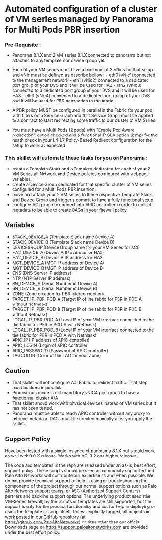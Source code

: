# Automated configuration of a cluster of VM series managed by Panorama for Multi Pods PBR insertion

### Pre-Requisite :
- Panorama 8.1.X and 2 VM series 8.1.X connected to panorama but not attached to any template nor device group yet.

- Each of your VM series must have a minimum of 3 vNics for that setup and vNic must be defined as describe bellow :
        - eth0 (vNic1) connected to the management network
        - eth1 (vNic2) connected to a dedicated port group of your DVS and it will be used for HA2
        - eth2 (vNic3) connected to a dedicated port group of your DVS and it will be used for HA3
        - eth3 (vNic4) connected to a dedicated port group of your DVS and it will be used for PBR connection to the fabric.

- A PBR policy MUST be configured in parallel in the Fabric for your pod with filters on a Service Graph and that Service Graph must be applied to a contract to start redirecting some traffic to our cluster of VM Series. 

- You must have a Multi Pods (2 pods) with "Enable Pod Aware redirection" option checked and a functional IP SLA option (icmp) for the heath check in your L4-L7 Policy-Based Redirect configuration for the setup to work as expected


### This skillet will automate these tasks for you on Panorama :
- create a Template Stack and a Template dedicated for each of your 2 VM Series all Network and Device policies configured with webpage variables.
- create a Device Group dedicated for that specific cluster of VM series configured for a Multi Pods PBR insertion.
- move and attach your 2 VM series to these respective Template Stack and Device Group and trigger a commit to have a fully functional setup.
- configure ACI plugin to connect into APIC controller in order to collect metadata to be able to create DAGs in your firewall policy. 
 


## Variables
- STACK_DEVICE_A (Template Stack name Device A)
- STACK_DEVICE_B (Template Stack name Device B)
- DEVICEGROUP (Device Group name for your VM Series for ACI)
- HA2_DEVICE_A (Device A IP address for HA2)
- HA2_DEVICE_B (Device B IP address for HA2)
- MGT_DEVICE_A (MGT IP address of Device A)
- MGT_DEVICE_B (MGT IP address of Device B)
- DNS (DNS Server IP address)
- NTP (NTP Server IP address)
- SN_DEVICE_A (Serial Number of Device A)
- SN_DEVICE_B (Serial Number of Device B)
- ZONE (Zone creation for PBR interconnection)
- TARGET_IP_PBR_POD_A (Target IP of the fabric for PBR in POD A without Netmask)
- TARGET_IP_PBR_POD_B (Target IP of the fabric for PBR in POD B without Netmask)
- LOCAL_IP_PBR_POD_A (Local IP of your VM interface connected to the the fabric for PBR in POD A with Netmask)
- LOCAL_IP_PBR_POD_B (Local IP of your VM interface connected to the the fabric for PBR in POD A with Netmask)
- APIC_IP (IP address of APIC controller)
- APIC_LOGIN (Login of APIC controller)
- APIC_PASSWORD (Password of APIC controller)
- TAGCOLOR (Color of the TAG for your Zone)


## Caution  
- That skillet will not configure ACI Fabric to redirect traffic. That step must be done in parallel.
- Promiscious mode is not mandatory vNIC4 port group to have a functionnal cluster A/A
- That skillet shoud work with physical devices instead of VM series but it has not been tested.
- Panorama must be able to reach APIC controller without any proxy to retrieve metadata. DAGs must be created manually after you apply the skillet.

## Support Policy

Have been tested with a single instance of panorama 8.1.X but should work as well with 9.0.X release.
Works with ACI 3.2 and higher releases.

The code and templates in the repo are released under an as-is, best effort,
support policy. These scripts should be seen as community supported and
Palo Alto Networks will contribute our expertise as and when possible.
We do not provide technical support or help in using or troubleshooting the
components of the project through our normal support options such as
Palo Alto Networks support teams, or ASC (Authorized Support Centers)
partners and backline support options. The underlying product used
(the VM-Series firewall) by the scripts or templates are still supported,
but the support is only for the product functionality and not for help in
deploying or using the template or script itself. Unless explicitly tagged,
all projects or work posted in our GitHub repository
(at https://github.com/PaloAltoNetworks) or sites other than our official
Downloads page on https://support.paloaltonetworks.com are provided under
the best effort policy.
